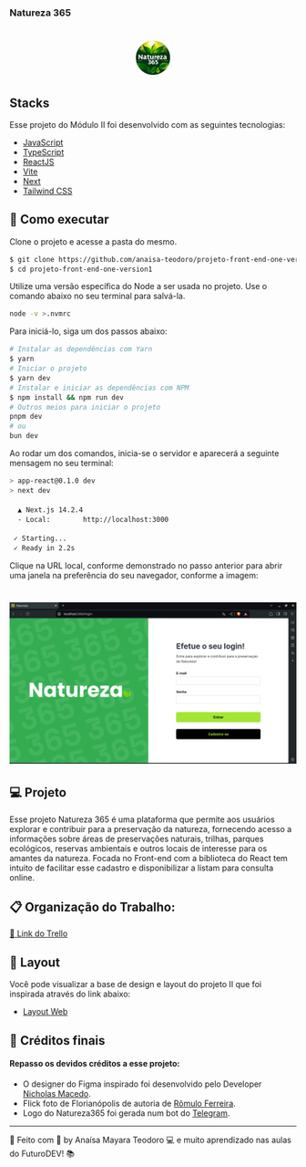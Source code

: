 ### Natureza 365

<h1 align="center">
  <img src="./app/assets/loguinha.jpg" alt="Natureza 365" title="Natureza 365" width="60"/>
</h1>


## Stacks

Esse projeto do Módulo II foi desenvolvido com as seguintes tecnologias:

- [JavaScript](https://developer.mozilla.org/en-US/docs/Web/JavaScript)
- [TypeScript](https://www.typescriptlang.org/)
- [ReactJS](https://reactjs.org)
- [Vite](https://vitejs.dev)
- [Next](https://nextjs.org/)
- [Tailwind CSS](https://tailwindcss.com/)


## 🚀 Como executar

Clone o projeto e acesse a pasta do mesmo.

```bash
$ git clone https://github.com/anaisa-teodoro/projeto-front-end-one-version1.git
$ cd projeto-front-end-one-version1
```
Utilize uma versão específica do Node a ser usada no projeto. Use o comando abaixo no seu terminal para salvá-la.

```bash
node -v >.nvmrc
```
Para iniciá-lo, siga um dos passos abaixo:
```bash
# Instalar as dependências com Yarn
$ yarn
# Iniciar o projeto
$ yarn dev
# Instalar e iniciar as dependências com NPM
$ npm install && npm run dev
# Outros meios para iniciar o projeto
pnpm dev
# ou
bun dev

```
Ao rodar um dos comandos, inicia-se o servidor e aparecerá a seguinte mensagem no seu terminal: 

```bash
> app-react@0.1.0 dev
> next dev

  ▲ Next.js 14.2.4
  - Local:        http://localhost:3000

 ✓ Starting...
 ✓ Ready in 2.2s

```
Clique na URL local, conforme demonstrado no passo anterior para abrir uma janela na preferência do seu navegador, conforme a imagem:

<h1 align="center">
  <img src="./app/assets/login.png" alt="Tela login Natureza 365" title="Login do Natureza 365" width="900"/>
</h1>



## 💻 Projeto

Esse projeto Natureza 365 é uma plataforma que permite aos usuários explorar e contribuir para a preservação da natureza, fornecendo acesso a informações sobre áreas de preservações naturais, trilhas, parques ecológicos, reservas ambientais e outros locais de interesse para os amantes da natureza. Focada no Front-end com a biblioteca do React tem intuito de facilitar esse cadastro e disponibilizar a listam para consulta online.

## 📋 Organização do Trabalho:

[🔗 Link do Trello](https://trello.com/b/4YnWqsCV/projetomoduloii)


## 🔖 Layout

Você pode visualizar a base de design e layout do projeto II que foi inspirada através do link abaixo:

- [Layout Web](https://www.figma.com/design/QVcbYrMEXZDWbSgLG2HsOG/ativa365?node-id=66-1057)

## 📝 Créditos finais

#### Repasso os devidos créditos a esse projeto:
- O designer do Figma inspirado foi desenvolvido pelo Developer [Nicholas Macedo](https://github.com/nicholasmacedoo).
- Flick foto de Florianópolis de autoria de [Rômulo Ferreira](https://www.flickr.com/photos/133918326@N07/19565692931/in/photolist-vNXhRi-ZAv1m5-vaM5L5-2nm4uyt-o5TiB-QxPfF3-vrPNXJ-7C6RVu-uvvSGP-2nY29Za-bbnkVr-28kwoHg-btVD87-5WTANr-9WkAu-bppqWC-kyz7iz-QxPaAy-8vRWSu-apsRQX-8r4pgf-bbnkf4-RJ7KQ-B6v6w4-H9doM9-5wbA6s-jB9h63-ajru9Z-235oGKe-bCjme6-6Pje6K-4B2kAr-4B2jft-e6Zxo-4B6yZ3-aPmJHe-4B2k8r-9xzR5a-qiQiqZ-2fAuhmy-vsmqoM-pyijtL-e6ZJ2-6KyxrH-bbnmDK-vaME73-KXtYTt-MzGxom-DZniAw-DSZV32).
- Logo do Natureza365 foi gerada num bot do [Telegram](https://web.telegram.org).

---


💖 Feito com 💜 by Anaísa Mayara Teodoro 💻 e muito aprendizado nas aulas do FuturoDEV! 📚

